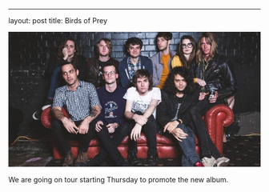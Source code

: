 ---
layout: post
title: Birds of Prey


![raptors couch](public/img/raptors-couch.jpg)

We are going on tour starting Thursday to promote the new album.